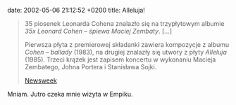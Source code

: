 date: 2002-05-06 21:12:52 +0200
title: Alleluja!

> 35 piosenek Leonarda Cohena znalazło się na trzypłytowym albumie <cite>35x Leonard Cohen – śpiewa Maciej Zembaty</cite>. […]
>
> Pierwsza płyta z premierowej składanki zawiera kompozycje z albumu <cite>Cohen – ballady</cite> (1983), na drugiej znalazły się utwory z płyty <cite>Alleluja</cite> (1985). Trzeci krążek jest zapisem koncertu w wykonaniu Macieja Zembatego, Johna Portera i Stanisława Sojki.
>
> [Newsweek](http://www.newsweek.pl/artykuly/sekcje/stałe_rubryki/cohen-po-polsku,27115,1 'Cohen po polsku')

Mniam. Jutro czeka mnie wizyta w Empiku.
